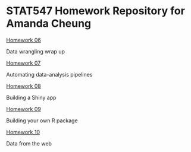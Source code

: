 # STAT547 Homework Repository for Amanda Cheung

[Homework 06](https://github.com/cheungamanda/STAT547-hw-cheung-amanda/tree/master/hw06)

Data wrangling wrap up

[Homework 07](https://github.com/cheungamanda/STAT547-hw-cheung-amanda/tree/master/hw07)

Automating data-analysis pipelines

[Homework 08](https://github.com/cheungamanda/STAT547-hw-cheung-amanda/tree/master/hw08)

Building a Shiny app

[Homework 09](https://github.com/cheungamanda/STAT547-hw-cheung-amanda/tree/master/hw09)

Building your own R package

[Homework 10](https://github.com/cheungamanda/STAT547-hw-cheung-amanda/tree/master/hw10)

Data from the web
